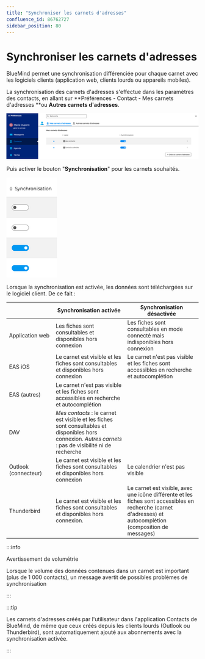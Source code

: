 ```yaml
---
title: "Synchroniser les carnets d'adresses"
confluence_id: 86762727
sidebar_position: 80
---
```

# Synchroniser les carnets d'adresses

BlueMind permet une synchronisation différenciée pour chaque carnet avec les logiciels clients (application web, clients lourds ou appareils mobiles).

La synchronisation des carnets d'adresses s'effectue dans les paramètres des contacts, en allant sur **Préférences - Contact - Mes carnets d'adresses **ou **Autres carnets d'adresses**.

![](../../attachments/86762727/86764721.png)

Puis activer le bouton "**Synchronisation**" pour les carnets souhaités.

![](../../attachments/86762727/86764720.png)

Lorsque la synchronisation est activée, les données sont téléchargées sur le logiciel client. De ce fait :

|     | Synchronisation activée | Synchronisation désactivée |
| --- | ----------------------- | -------------------------- |
| Application web | Les fiches sont consultables et disponibles hors connexion | Les fiches sont consultables en mode connecté mais indisponibles hors connexion |
| EAS iOS | Le carnet est visible et les fiches sont consultables et disponibles hors connexion | Le carnet n'est pas visible et les fiches sont accessibles en recherche et autocomplétion |
| EAS (autres) | Le carnet n'est pas visible et les fiches sont accessibles en recherche et autocomplétion |
| DAV | *Mes contacts* : le carnet est visible et les fiches sont consultables et disponibles hors connexion. *Autres carnets* : pas de visibilité ni de recherche | |
| Outlook (connecteur) | Le carnet est visible et les fiches sont consultables et disponibles hors connexion | Le calendrier n'est pas visible | 
| Thunderbird | Le carnet est visible et les fiches sont consultables et disponibles hors connexion.  | Le carnet est visible, avec une icône différente et les fiches sont accessibles en recherche (carnet d'adresses) et autocomplétion (composition de messages) | 


:::info

Avertissement de volumétrie

Lorsque le volume des données contenues dans un carnet est important (plus de 1 000 contacts), un message avertit de possibles problèmes de synchronisation

:::


:::tip

Les carnets d'adresses créés par l'utilisateur dans l'application Contacts de BlueMind, de même que ceux créés depuis les clients lourds (Outlook ou Thunderbird), sont automatiquement ajouté aux abonnements avec la synchronisation activée.

:::

